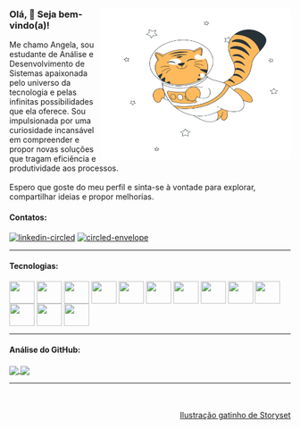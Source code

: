 <html>
  <body> 
    <div>
      <img width=340 height=270 align="right" src="https://github.com/angelanascimento/angelanascimento/blob/main/cat-astronaut-animate.svg" />
      <h3> Olá, 👋 Seja bem-vindo(a)!</h3>
      <p> Me chamo Angela, sou estudante de Análise e Desenvolvimento de Sistemas apaixonada pelo universo da tecnologia e pelas infinitas possibilidades que ela oferece. Sou impulsionada por uma curiosidade incansável em compreender e propor        novas soluções que tragam eficiência e produtividade aos processos.
      <br>
      <br>
      Espero que goste do meu perfil e sinta-se à vontade para explorar, compartilhar ideias e propor melhorias.</p>
      <h4>Contatos:</h4>
      <a href="https://www.linkedin.com/in/angela-nascimento/"><img height="40" src="https://img.icons8.com/fluency/96/linkedin-circled.png" alt="linkedin-circled"/></a>
      <a href="mailto:commercial.araujo@gmail.com"><img height="40" src="https://img.icons8.com/color/96/circled-envelope.png" alt="circled-envelope"/></a>
    </div>
    <hr>
    <div>
      <h4>Tecnologias:</h4>
      <img width=45 height=40 align="center" src="https://cdn.jsdelivr.net/gh/devicons/devicon@latest/icons/java/java-original.svg" />
      <img width=45 height=40 align="center"src="https://cdn.jsdelivr.net/gh/devicons/devicon@latest/icons/javascript/javascript-original.svg" />
      <img width=45 height=40 align="center"src="https://cdn.jsdelivr.net/gh/devicons/devicon@latest/icons/python/python-original.svg" />
      <img width=45 height=40 align="center"src="https://cdn.jsdelivr.net/gh/devicons/devicon@latest/icons/html5/html5-original.svg" />
      <img width=45 height=40 align="center" src="https://cdn.jsdelivr.net/gh/devicons/devicon@latest/icons/css3/css3-original.svg" />
      <img width=45 height=40 align="center" src="https://cdn.jsdelivr.net/gh/devicons/devicon@latest/icons/tailwindcss/tailwindcss-original.svg" />
      <img width=45 height=40 align="center" src="https://cdn.jsdelivr.net/gh/devicons/devicon@latest/icons/react/react-original.svg" />
      <img width=45 height=40 align="center" src="https://cdn.jsdelivr.net/gh/devicons/devicon@latest/icons/spring/spring-original.svg" />
      <img width=45 height=40 align="center" src="https://cdn.jsdelivr.net/gh/devicons/devicon@latest/icons/mysql/mysql-original.svg" />
      <img width=45 height=40 align="center" src="https://cdn.jsdelivr.net/gh/devicons/devicon@latest/icons/swagger/swagger-original.svg" />
      <img width=45 height=40 align="center" src="https://cdn.jsdelivr.net/gh/devicons/devicon@latest/icons/intellij/intellij-original.svg" />
      <img width=45 height=40 align="center" src="https://cdn.jsdelivr.net/gh/devicons/devicon@latest/icons/vscode/vscode-original.svg" />
      <img width=45 height=40 align="center"src="https://cdn.jsdelivr.net/gh/devicons/devicon@latest/icons/git/git-original.svg" />
      <br>
    </div>
    <hr>
    <div>
      <h4>Análise do GitHub:</h4>
      <a href="https://github.com/angelanascimento/github-readme-stats" target=_blank>
        <img height=190 align="center" src="https://github-readme-stats.vercel.app/api?username=angelanascimento&show_icons=true&theme=codeSTACKr&locale=pt-br&custom_title=Estatísticas&rank_icon=github" />
      </a>
      <a href="https://github.com/angelanascimento/convoychat" target=_blank>
        <img height=190 align="center" src="https://github-readme-stats.vercel.app/api/top-langs/?username=angelanascimento&layout=compact&theme=codeSTACKr&locale=pt-br&langs_count=8" />
      </a>
      <br>
    </div>
    <hr>
    <div align="right">
      <br>
      <br>
      <a href="https://storyset.com/cute">Ilustração gatinho de Storyset</a>
    </div>
  </body>
</html>

<!--
**angelanascimento/angelanascimento** is a ✨ _special_ ✨ repository because its `README.md` (this file) appears on your GitHub profile.

Here are some ideas to get you started:

- 🔭 I’m currently working on ...
- 🌱 I’m currently learning ...
- 👯 I’m looking to collaborate on ...
- 🤔 I’m looking for help with ...
- 💬 Ask me about ...
- 📫 How to reach me: ...
- 😄 Pronouns: ...
- ⚡ Fun fact: ...
-->

